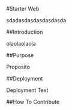#Starter Web

sdadasdasdasdasdasda

##Introduction

olaolaolaola

##Purpose

Proposito

##Deployment

Deployment Text

##How To Contribute